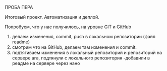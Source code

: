 ПРОБА ПЕРА

Итоговый проект. Автоматизация и деплой.

Попробуем, что у нас получилось, на уровне GIT и GitHub
1. делаем изменения, commit, push в локальном репозитории (файл readme)
2. смотрим что на GitHub, делаем там изменения и commit.
3. подтягиваем изменения в локальный репозиторий и репозиторий на сервере
ага, подтянули с локального репозитория
-добавили в реадме на сервере через нано
